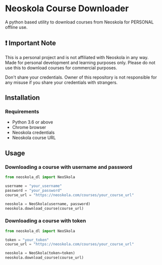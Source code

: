 # Neoskola Course Downloader

A python based utility to download courses from Neoskola for PERSONAL offline use.

## ❗ Important Note

This is a personal project and is not affiliated with Neoskola in any way. Made for personal development and learning
purposes only. Please do not use this to download courses for commercial purposes.

Don't share your credentials. Owner of this repository is not responsible for any misuse if you share your credentials
with strangers.

## Installation

### Requirements

- Python 3.6 or above
- Chrome browser
- Neoskola credentials
- Neoskola course URL

## Usage

### Downloading a course with username and password

```python
from neoskola_dl import NeoSkola

username = "your_username"
password = "your_password"
course_url = "https://neoskola.com/courses/your_course_url"

neoskola = NeoSkola(username, password)
neoskola.download_course(course_url)
```

### Downloading a course with token

```python
from neoskola_dl import NeoSkola

token = "your_token"
course_url = "https://neoskola.com/courses/your_course_url"

neoskola = NeoSkola(token=token)
neoskola.download_course(course_url)
```